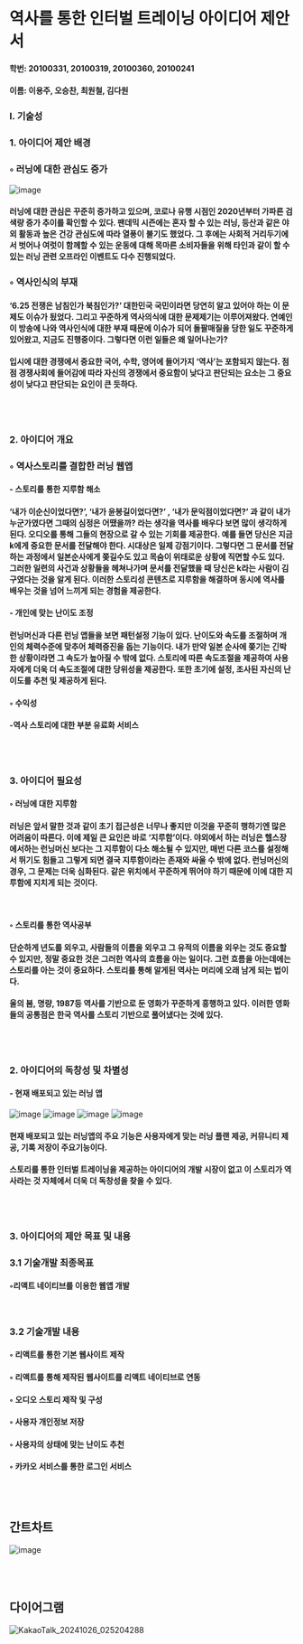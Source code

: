 # 역사를 통한 인터벌 트레이닝 아이디어 제안서  

#### 학번: 20100331, 20100319, 20100360, 20100241
#### 이름: 이용주, 오승찬, 최원철, 김다원


### Ⅰ. 기술성 


  ### 1. 아이디어 제안 배경

  ### ◦ 러닝에 대한 관심도 증가


![image](https://github.com/user-attachments/assets/276b7d2a-9119-4f2e-879b-23caedec5d76)  

  #### 러닝에 대한 관심은 꾸준히 증가하고 있으며, 코로나 유행 시점인 2020년부터 가파른 검색량 증가 추이를 확인할 수 있다. 팬데믹 시즌에는 혼자 할 수 있는 러닝, 등산과 같은 야외 활동과 높은 건강 관심도에 따라 열풍이 불기도 했었다. 그 후에는 사회적 거리두기에서 벗어나 여럿이 함께할 수 있는 운동에 대해 목마른 소비자들을 위해 타인과 같이 할 수 있는 러닝 관련 오프라인 이벤트도 다수 진행되었다. 


  ### ◦ 역사인식의 부재

  #### ‘6.25 전쟁은 남침인가 북침인가?’ 대한민국 국민이라면 당연히 알고 있어야 하는 이 문제도 이슈가 됬었다. 그리고 꾸준하게 역사의식에 대한 문제제기는 이루어져왔다. 연예인이 방송에 나와 역사인식에 대한 부재 때문에 이슈가 되어 돌팔매질을 당한 일도 꾸준하게 있어왔고, 지금도 진행중이다. 그렇다면 이런 일들은 왜 일어나는가?

  #### 입시에 대한 경쟁에서 중요한 국어, 수학, 영어에 들어가지 ‘역사’는 포함되지 않는다. 점점 경쟁사회에 들어감에 따라 자신의 경쟁에서 중요함이 낮다고 판단되는 요소는 그 중요성이 낮다고 판단되는 요인이 큰 듯하다.
<br>
<br>

  ### 2. 아이디어 개요

  ### ◦ 역사스토리를 결합한 러닝 웹앱 

  #### - 스토리를 통한 지루함 해소 
  #### ‘내가 이순신이었다면?’, ‘내가 윤봉길이었다면?’ , ‘내가 문익점이었다면?’ 과 같이        내가 누군가였다면 그때의 심정은 어땠을까? 라는 생각을 역사를 배우다 보면 많이 생각하게 된다. 오디오를 통해 그들의 현장으로 갈 수 있는 기회를 제공한다. 예를 들면 당신은 지금 k에게 중요한 문서를 전달해야 한다. 시대상은 일제 강점기이다. 그렇다면 그 문서를 전달하는 과정에서 일본순사에게 쫒길수도 있고 목숨이 위태로운 상황에 직면할 수도 있다. 그러한 일련의 사건과 상황들을 헤쳐나가며 문서를 전달했을 때 당신은 k라는 사람이 김구였다는 것을 알게 된다. 이러한        스토리성 콘텐츠로 지루함을 해결하며 동시에 역사를 배우는 것을 넘어 느끼게 되는 경험을 제공한다.

  ####  - 개인에 맞는 난이도 조정
  #### 런닝머신과 다른 런닝 앱들을 보면 패턴설정 기능이 있다. 난이도와 속도를 조절하며 개인의 체력수준에 맞추어 체력증진을 돕는 기능이다. 내가 만약 일본 순사에 쫒기는 긴박한 상황이라면 그 속도가 높아질 수 밖에 없다. 스토리에 따른 속도조절을 제공하여 사용자에게 더욱 더 속도조절에 대한 당위성을 제공한다. 또한 초기에 설정, 조사된 자신의 난이도를 추천 및 제공하게 된다.

  #### ◦ 수익성
  ####  -역사 스토리에 대한 부분 유료화 서비스
<br>
<br>

  ### 3. 아이디어 필요성

  #### ◦ 러닝에 대한 지루함
  #### 러닝은 앞서 말한 것과 같이 초기 접근성은 너무나 좋지만 이것을 꾸준히 행하기엔 많은 어려움이 따른다. 이에 제일 큰 요인은 바로 ‘지루함’이다. 야외에서 하는 러닝은 헬스장에서하는 런닝머신 보다는 그 지루함이 다소 해소될 수 있지만, 매번 다른 코스를 설정해서 뛰기도 힘들고 그렇게 되면 결국 지루함이라는 존재와 싸울 수 밖에 없다.  런닝머신의 경우, 그 문제는 더욱 심화된다. 같은 위치에서 꾸준하게 뛰어야 하기 때문에 이에 대한 지루함에 지치게 되는 것이다. 

<br>

  #### ◦ 스토리를 통한 역사공부
  #### 단순하게 년도를 외우고, 사람들의 이름을 외우고 그 유적의 이름을 외우는 것도 중요할 수 있지만, 정말 중요한 것은 그러한 역사의 흐름을 아는 일이다. 그런 흐름을 아는데에는 스토리를 아는 것이 중요하다. 스토리를 통해 알게된 역사는 머리에 오래 남게 되는 법이다. 
  #### 울의 봄, 명량, 1987등 역사를 기반으로 둔 영화가 꾸준하게 흥행하고 있다. 이러한 영화들의 공통점은 한국 역사를 스토리 기반으로 풀어냈다는 것에 있다.

<br><br>

  ### 2. 아이디어의 독창성 및 차별성

  #### - 현재 배포되고 있는 러닝 앱

  ![image](https://github.com/user-attachments/assets/0f5e118c-51a1-4d71-98fa-2c4dfd73b3fd)
  ![image](https://github.com/user-attachments/assets/4a55d83f-2f7e-41aa-8875-6b325782d48f)
  ![image](https://github.com/user-attachments/assets/5ececa8d-cf81-4b8e-aaff-8c1d206f22c8)
  ![image](https://github.com/user-attachments/assets/62aebf95-0dbd-49dd-8e20-57d49b714ec4)

  #### 현재 배포되고 있는 러닝앱의 주요 기능은 사용자에게 맞는 러닝 플랜 제공, 커뮤니티 제공, 기록 저장이 주요기능이다. 

  #### 스토리를 통한 인터벌 트레이닝을 제공하는 아이디어의 개발 시장이 없고 이 스토리가 역사라는 것 자체에서 더욱 더 독창성을 찾을 수 있다. 

<br><br>

  ### 3. 아이디어의 제안 목표 및 내용

  ### 3.1 기술개발 최종목표
   #### ◦리액트 네이티브를 이용한 웹앱 개발
<br>

   ### 3.2 기술개발 내용
  #### ◦ 리액트를 통한 기본 웹사이트 제작
  #### ◦ 리액트를 통해 제작된 웹사이트를 리액트 네이티브로 연동
  #### ◦ 오디오 스토리 제작 및 구성
  #### ◦ 사용자 개인정보 저장 
  #### ◦ 사용자의 상태에 맞는 난이도 추천
  #### ◦ 카카오 서비스를 통한 로그인 서비스

<br><br>

## 간트차트 
![image](https://github.com/user-attachments/assets/2b7577f7-1bd2-49d0-9fe0-e2cf83df523e)


<br><br>

## 다이어그램
![KakaoTalk_20241026_025204288](https://github.com/user-attachments/assets/e05e4dba-b62d-40c2-b034-e0f003a52540)




  


